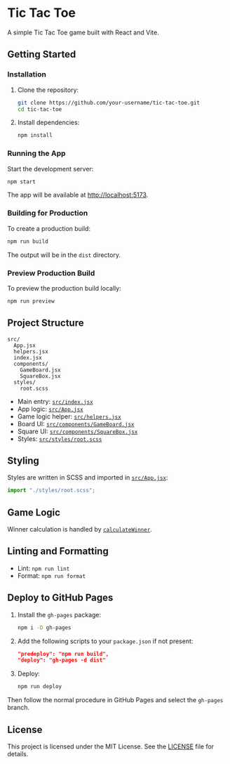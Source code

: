 # Tic Tac Toe

A simple Tic Tac Toe game built with React and Vite.

## Getting Started

### Installation

1. Clone the repository:
   ```sh
   git clone https://github.com/your-username/tic-tac-toe.git
   cd tic-tac-toe
   ```

2. Install dependencies:
   ```sh
   npm install
   ```

### Running the App

Start the development server:
```sh
npm start
```
The app will be available at [http://localhost:5173](http://localhost:5173).

### Building for Production

To create a production build:
```sh
npm run build
```
The output will be in the `dist` directory.

### Preview Production Build

To preview the production build locally:
```sh
npm run preview
```

## Project Structure

```
src/
  App.jsx
  helpers.jsx
  index.jsx
  components/
    GameBoard.jsx
    SquareBox.jsx
  styles/
    root.scss
```

- Main entry: [`src/index.jsx`](src/index.jsx)
- App logic: [`src/App.jsx`](src/App.jsx)
- Game logic helper: [`src/helpers.jsx`](src/helpers.jsx)
- Board UI: [`src/components/GameBoard.jsx`](src/components/GameBoard.jsx)
- Square UI: [`src/components/SquareBox.jsx`](src/components/SquareBox.jsx)
- Styles: [`src/styles/root.scss`](src/styles/root.scss)

## Styling

Styles are written in SCSS and imported in [`src/App.jsx`](src/App.jsx):

```js
import "./styles/root.scss";
```

## Game Logic

Winner calculation is handled by [`calculateWinner`](src/helpers.jsx).

## Linting and Formatting

- Lint: `npm run lint`
- Format: `npm run format`

## Deploy to GitHub Pages

1. Install the `gh-pages` package:
   ```sh
   npm i -D gh-pages
   ```

2. Add the following scripts to your `package.json` if not present:
   ```json
   "predeploy": "npm run build",
   "deploy": "gh-pages -d dist"
   ```

3. Deploy:
   ```sh
   npm run deploy
   ```

Then follow the normal procedure in GitHub Pages and select the `gh-pages` branch.

## License

This project is licensed under the MIT License. See the [LICENSE](LICENSE) file for details.
